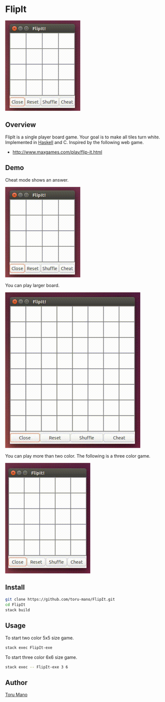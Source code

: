 # FlipIt

![overview](/doc/gif/overview.gif)

## Overview

FlipIt is a single player board game. Your goal is to make all tiles turn white. Implemented in [Haskell](https://www.haskell.org) and C. Inspired by the following web game.

- http://www.maxgames.com/play/flip-it.html

## Demo

Cheat mode shows an answer.

![cheat-mode](/doc/gif/cheat-mode.gif)

You can play larger board.

![large-mode](/doc/gif/large-mode.gif)

You can play more than two color. The following is a three color game.

![tricolor](/doc/gif/tricolor.gif)

## Install

``` sh
git clone https://github.com/toru-mano/FlipIt.git
cd FlipIt
stack build
```

## Usage

To start two color 5x5 size game.

```sh
stack exec FlipIt-exe
```

To start three color 6x6 size game.
```sh
stack exec -- FlipIt-exe 3 6
```

## Author

[Toru Mano](https://github.com/toru-manoa)
